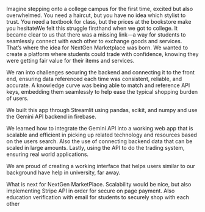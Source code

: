 Imagine stepping onto a college campus for the first time, excited but also overwhelmed. You need a haircut, but you have no idea which stylist to trust. You need a textbook for class, but the prices at the bookstore make you hesitateWe felt this struggle firsthand when we got to college. It became clear to us that there was a missing link—a way for students to seamlessly connect with each other to exchange goods and services. That’s where the idea for NextGen Marketplace was born. We wanted to create a platform where students could trade with confidence, knowing they were getting fair value for their items and services.

We ran into challenges securing the backend and connecting it to the front end, ensuring data referenced each time was consistent, reliable, and accurate. A knowledge curve was being able to match and reference API keys, embedding them seamlessly to help ease the typical shopping burden of users.

We built this app through Streamlit using pandas, scikit, and numpy and use the Gemini API backend in firebase.

We learned how to integrate the Gemini API into a working web app that is scalable and efficient in picking up related technology and resources based on the users search. Also the use of connecting backend data that can be scaled in large amounts. Lastly, using the API to do the trading system, ensuring real world applications.

We are proud of creating a working interface that helps users similar to our background have help in university, far away.

What is next for NextGen MarketPlace. Scalability would be nice, but also implementing Stripe API in order for secure on page payment. Also education verification with email for students to securely shop with each other
